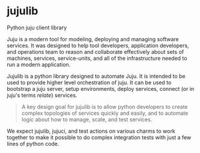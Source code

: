# jujulib
Python juju client library

Juju is a modern tool for modeling, deploying and managing software services.  It was designed to help tool developers, application developers, and operations team to reason and collaborate effectively about sets of machines, services, service-units, and all of the infrastructure needed to run a modern application. 

Jujulib is a python library designed to automate Juju.  It is intended to be used to provide higher level orchestration of juju.  It can be used to bootstrap a juju server, setup environments, deploy services, connect (or in juju's terms *relate*) services. 

> A key design goal for jujulib is to allow python developers to create complex
> topologies of services quickly and easily, and to automate  logic about how 
> to manage, scale, and test services.  

We expect jujulib, jujuci, and test actions on various charms to work together to make it possible to do complex integration tests with just a few lines of python code. 
